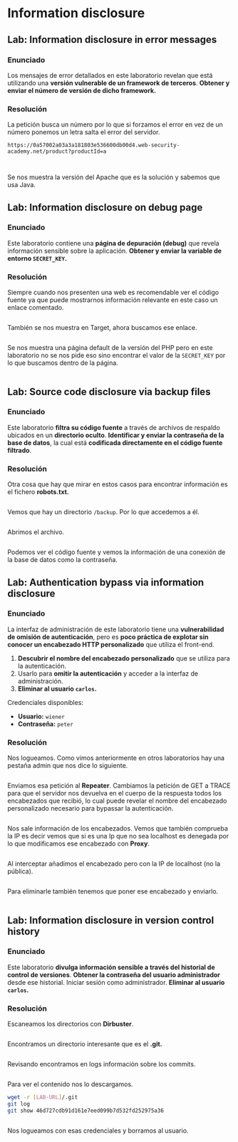 # Information disclosure

## Lab: Information disclosure in error messages

### Enunciado

Los mensajes de error detallados en este laboratorio revelan que está utilizando una **versión vulnerable de un framework de terceros**. **Obtener y enviar el número de versión de dicho framework.**

### Resolución

La petición busca un número por lo que si forzamos el error en vez de un número ponemos un letra salta el error del servidor.

```
https://0a57002a03a3a181803e536600db00d4.web-security-academy.net/product?productId=a
```

<figure><img src="../../.gitbook/assets/image (1) (1) (1) (1) (1) (1) (1) (1) (1) (1).png" alt=""><figcaption></figcaption></figure>

<figure><img src="../../.gitbook/assets/image (4) (1) (1) (1) (1) (1) (1).png" alt=""><figcaption></figcaption></figure>

Se nos muestra la versión del Apache que es la solución y sabemos que usa Java.

## Lab: Information disclosure on debug page

### Enunciado

Este laboratorio contiene una **página de depuración (debug)** que revela información sensible sobre la aplicación. **Obtener y enviar la variable de entorno `SECRET_KEY`.**

### Resolución

Siempre cuando nos presenten una web es recomendable ver el código fuente ya que puede mostrarnos información relevante en este caso un enlace comentado.

<figure><img src="../../.gitbook/assets/image (2) (1) (1) (1) (1) (1) (1) (1) (1).png" alt=""><figcaption></figcaption></figure>

También se nos muestra en Target, ahora buscamos ese enlace.

<figure><img src="../../.gitbook/assets/image (3) (1) (1) (1) (1) (1) (1) (1) (1).png" alt=""><figcaption></figcaption></figure>

Se nos muestra una página default de la versión del PHP pero en este laboratorio no se nos pide eso sino encontrar el valor de la `SECRET_KEY` por lo que buscamos dentro de la página.

<figure><img src="../../.gitbook/assets/image (4) (1) (1) (1) (1) (1) (1) (1).png" alt=""><figcaption></figcaption></figure>

## Lab: Source code disclosure via backup files

### Enunciado

Este laboratorio **filtra su código fuente** a través de archivos de respaldo ubicados en un **directorio oculto**. **Identificar y enviar la contraseña de la base de datos**, la cual está **codificada directamente en el código fuente filtrado**.

### Resolución

Otra cosa que hay que mirar en estos casos para encontrar información es el fichero **robots.txt.**

<figure><img src="../../.gitbook/assets/image (5) (1) (1) (1) (1) (1) (1).png" alt=""><figcaption></figcaption></figure>

Vemos que hay un directorio `/backup`. Por lo que accedemos a él.

<figure><img src="../../.gitbook/assets/image (6) (1) (1) (1) (1) (1) (1).png" alt=""><figcaption></figcaption></figure>

Abrimos el archivo.

<figure><img src="../../.gitbook/assets/image (7) (1) (1) (1) (1) (1) (1).png" alt=""><figcaption></figcaption></figure>

Podemos ver el código fuente y vemos la información de una conexión de la base de datos como la contraseña.

## Lab: Authentication bypass via information disclosure

### Enunciado

La interfaz de administración de este laboratorio tiene una **vulnerabilidad de omisión de autenticación**, pero es **poco práctica de explotar sin conocer un encabezado HTTP personalizado** que utiliza el front-end.

1. **Descubrir el nombre del encabezado personalizado** que se utiliza para la autenticación.
2. Usarlo para **omitir la autenticación** y acceder a la interfaz de administración.
3. **Eliminar al usuario `carlos`.**

Credenciales disponibles:

* **Usuario:** `wiener`
* **Contraseña:** `peter`

### Resolución

Nos logueamos. Como vimos anteriormente en otros laboratorios hay una pestaña admin que nos dice lo siguiente.

<figure><img src="../../.gitbook/assets/image (8) (1) (1) (1) (1) (1).png" alt=""><figcaption></figcaption></figure>

Enviamos esa petición al **Repeater**. Cambiamos la petición de GET a TRACE para que el servidor nos devuelva en el cuerpo de la respuesta todos los encabezados que recibió, lo cual puede revelar el nombre del encabezado personalizado necesario para bypassar la autenticación.

<figure><img src="../../.gitbook/assets/image (9) (1) (1) (1) (1) (1).png" alt=""><figcaption></figcaption></figure>

Nos sale información de los encabezados. Vemos que también comprueba la IP es decir vemos que si es una Ip que no sea localhost es denegada por lo que modificamos ese encabezado con **Proxy**.

<figure><img src="../../.gitbook/assets/image (10) (1) (1) (1) (1) (1).png" alt=""><figcaption></figcaption></figure>

Al interceptar añadimos el encabezado pero con la IP de localhost (no la pública).&#x20;

<figure><img src="../../.gitbook/assets/image (11) (1) (1) (1) (1) (1).png" alt=""><figcaption></figcaption></figure>

Para eliminarle también tenemos que poner ese encabezado y enviarlo.

<figure><img src="../../.gitbook/assets/image (1391).png" alt=""><figcaption></figcaption></figure>

## Lab: Information disclosure in version control history

### Enunciado

Este laboratorio **divulga información sensible a través del historial de control de versiones**. **Obtener la contraseña del usuario administrador** desde ese historial. Iniciar sesión como administrador. **Eliminar al usuario `carlos`.**

### Resolución

Escaneamos los directorios con **Dirbuster**.

<figure><img src="../../.gitbook/assets/image (16) (1) (1) (1).png" alt=""><figcaption></figcaption></figure>

Encontramos un directorio interesante que es el **.git.**

<figure><img src="../../.gitbook/assets/image (3) (1) (1) (1) (1) (1) (1) (1).png" alt=""><figcaption></figcaption></figure>

Revisando encontramos en logs información sobre los commits.

<figure><img src="../../.gitbook/assets/image (2) (1) (1) (1) (1) (1) (1) (1).png" alt=""><figcaption></figcaption></figure>

Para ver el contenido nos lo descargamos.

```bash
wget -r [LAB-URL]/.git
git log
git show 46d727cdb91d161e7eed099b7d532fd252975a36
```

<figure><img src="../../.gitbook/assets/image (15) (1) (1) (1).png" alt=""><figcaption></figcaption></figure>

Nos logueamos con esas credenciales y borramos al usuario.

<figure><img src="../../.gitbook/assets/image (1390).png" alt=""><figcaption></figcaption></figure>
